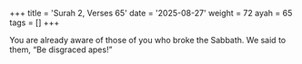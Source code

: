 +++
title = 'Surah 2, Verses 65'
date = '2025-08-27'
weight = 72
ayah = 65
tags = []
+++

You are already aware of those of you who broke the Sabbath. We said to them, “Be disgraced apes!”